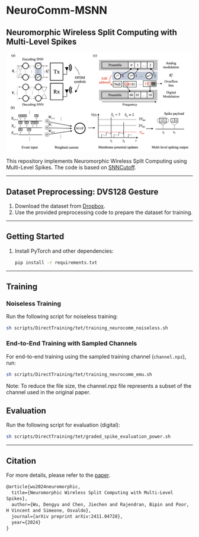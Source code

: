 # NeuroComm-MSNN

## Neuromorphic Wireless Split Computing with Multi-Level Spikes

<p align="center">
<img src="./docs/_static/wireless_ch.png" width="800">
</p>

This repository implements Neuromorphic Wireless Split Computing using Multi-Level Spikes. The code is based on [SNNCutoff](https://dengyu-wu.github.io/snncutoff/).

---

## Dataset Preprocessing: DVS128 Gesture

1. Download the dataset from [Dropbox](https://ibm.ent.box.com/s/3hiq58ww1pbbjrinh367ykfdf60xsfm8).
2. Use the provided preprocessing code to prepare the dataset for training.

---

## Getting Started

1. Install PyTorch and other dependencies:
   ```sh
   pip install -r requirements.txt
   ```

---

## Training

### Noiseless Training
Run the following script for noiseless training:
```sh
sh scripts/DirectTraining/tet/training_neurocomm_noiseless.sh
```

### End-to-End Training with Sampled Channels
For end-to-end training using the sampled training channel (`channel.npz`), run:
```sh
sh scripts/DirectTraining/tet/training_neurocomm_emu.sh
```
Note: To reduce the file size, the channel.npz file represents a subset of the channel used in the original paper.
## Evaluation
Run the following script for evaluation (digital):
```sh
sh scripts/DirectTraining/tet/graded_spike_evaluation_power.sh
```
---

<!-- Citation -->
## Citation
For more details, please refer to the <a href="https://doi.org/10.3389/fnins.2022.759900">paper</a>.

```
@article{wu2024neuromorphic,
  title={Neuromorphic Wireless Split Computing with Multi-Level Spikes},
  author={Wu, Dengyu and Chen, Jiechen and Rajendran, Bipin and Poor, H Vincent and Simeone, Osvaldo},
  journal={arXiv preprint arXiv:2411.04728},
  year={2024}
}
```

